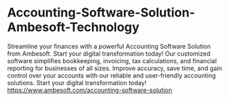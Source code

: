 # Accounting-Software-Solution-Ambesoft-Technology
 Streamline your finances with a powerful Accounting Software Solution from Ambesoft. Start your digital transformation today!
Our customized software simplifies bookkeeping, invoicing, tax calculations, and financial reporting for businesses of all sizes. Improve accuracy, save time, and gain control over your accounts with our reliable and user-friendly accounting solutions. Start your digital transformation today!
https://www.ambesoft.com/accounting-software-solution 
